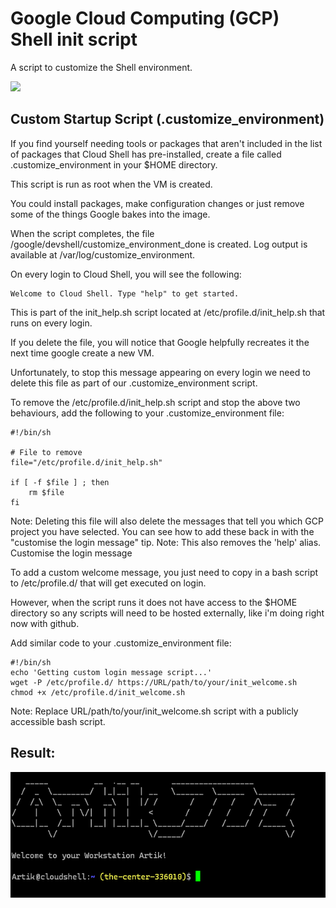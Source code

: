 # Google Cloud Computing (GCP) Shell init script
A script to customize the Shell environment.

<img src="https://res.cloudinary.com/practicaldev/image/fetch/s--RuPu3onI--/c_limit%2Cf_auto%2Cfl_progressive%2Cq_auto%2Cw_880/https://dev-to-uploads.s3.amazonaws.com/i/wg4psks0095bmvergbpr.png"/>

## Custom Startup Script (.customize_environment)

If you find yourself needing tools or packages that aren't included in the list of packages that Cloud Shell has pre-installed, create a file called .customize_environment in your $HOME directory.

This script is run as root when the VM is created.

You could install packages, make configuration changes or just remove some of the things Google bakes into the image.

When the script completes, the file /google/devshell/customize_environment_done is created. Log output is available at /var/log/customize_environment.

On every login to Cloud Shell, you will see the following:

    Welcome to Cloud Shell. Type "help" to get started.

This is part of the init_help.sh script located at /etc/profile.d/init_help.sh that runs on every login.

If you delete the file, you will notice that Google helpfully recreates it the next time google create a new VM.

Unfortunately, to stop this message appearing on every login we need to delete this file as part of our .customize_environment script.

To remove the /etc/profile.d/init_help.sh script and stop the above two behaviours, add the following to your .customize_environment file:
```
#!/bin/sh

# File to remove
file="/etc/profile.d/init_help.sh"

if [ -f $file ] ; then
    rm $file
fi
```


Note: Deleting this file will also delete the messages that tell you which GCP project you have selected. You can see how to add these back in with the "customise the login message" tip.
Note: This also removes the 'help' alias.
Customise the login message

To add a custom welcome message, you just need to copy in a bash script to /etc/profile.d/ that will get executed on login.

However, when the script runs it does not have access to the $HOME directory so any scripts will need to be hosted externally, like i'm doing right now with github.

Add similar code to your .customize_environment file:
```
#!/bin/sh
echo 'Getting custom login message script...'
wget -P /etc/profile.d/ https://URL/path/to/your/init_welcome.sh
chmod +x /etc/profile.d/init_welcome.sh
```

Note: Replace URL/path/to/your/init_welcome.sh script with a publicly accessible bash script.

## Result:
<img src="./cloud-shell.PNG"/>
